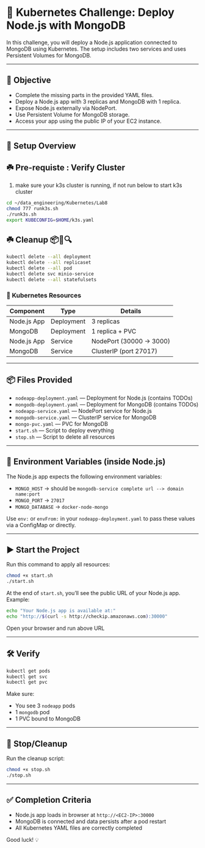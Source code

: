 
# 🚀 Kubernetes Challenge: Deploy Node.js with MongoDB

In this challenge, you will deploy a Node.js application connected to MongoDB using Kubernetes. The setup includes two services and uses Persistent Volumes for MongoDB.

---

## 🎯 Objective
- Complete the missing parts in the provided YAML files.
- Deploy a Node.js app with 3 replicas and MongoDB with 1 replica.
- Expose Node.js externally via NodePort.
- Use Persistent Volume for MongoDB storage.
- Access your app using the public IP of your EC2 instance.

---

## 🧾 Setup Overview

## ☘️ Pre-requiste : Verify Cluster
1. make sure your k3s cluster is running, if not run below to start k3s cluster

```bash
cd ~/data_engineering/Kubernetes/Lab8
chmod 777 runk3s.sh
./runk3s.sh
export KUBECONFIG=$HOME/k3s.yaml
```

## ☘️ Cleanup 📦🧰🔍
```bash
kubectl delete --all deployment
kubectl delete --all replicaset
kubectl delete --all pod
kubectl delete svc minio-service
kubectl delete --all statefulsets
```

### 🧩 Kubernetes Resources

| Component     | Type         | Details                     |
|---------------|--------------|-----------------------------|
| Node.js App   | Deployment   | 3 replicas                  |
| MongoDB       | Deployment   | 1 replica + PVC             |
| Node.js App   | Service      | NodePort (30000 → 3000)     |
| MongoDB       | Service      | ClusterIP (port 27017)      |

---

## 📦 Files Provided

- `nodeapp-deployment.yaml`  — Deployment for Node.js (contains TODOs)
- `mongodb-deployment.yaml`  — Deployment for MongoDB (contains TODOs)
- `nodeapp-service.yaml`     — NodePort service for Node.js
- `mongodb-service.yaml`     — ClusterIP service for MongoDB
- `mongo-pvc.yaml`           — PVC for MongoDB
- `start.sh`                 — Script to deploy everything
- `stop.sh`                  — Script to delete all resources

---

## 🧠 Environment Variables (inside Node.js)

The Node.js app expects the following environment variables:

- `MONGO_HOST` → should be `mongodb-service complete url --> domain name:port`
- `MONGO_PORT` → `27017`
- `MONGO_DATABASE` → `docker-node-mongo`

Use `env:` or `envFrom:` in your `nodeapp-deployment.yaml` to pass these values via a ConfigMap or directly.

---


## ▶️ Start the Project

Run this command to apply all resources:

```bash
chmod +x start.sh
./start.sh
```

At the end of `start.sh`, you’ll see the public URL of your Node.js app. Example:



```bash
echo "Your Node.js app is available at:"
echo "http://$(curl -s http://checkip.amazonaws.com):30000"
```

Open your browser and run above URL

---

## 🛠️ Verify

```bash
kubectl get pods
kubectl get svc
kubectl get pvc
```

Make sure:
- You see 3 `nodeapp` pods
- 1 `mongodb` pod
- 1 PVC bound to MongoDB

---

## 🛑 Stop/Cleanup

Run the cleanup script:

```bash
chmod +x stop.sh
./stop.sh
```

---

## ✅ Completion Criteria

- Node.js app loads in browser at `http://<EC2-IP>:30000`
- MongoDB is connected and data persists after a pod restart
- All Kubernetes YAML files are correctly completed

Good luck! 💡
